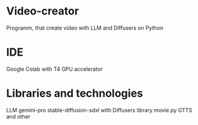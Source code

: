 # Video-creator
Programm, that create video with LLM and Diffusers on Python

# IDE
Google Colab with T4 GPU accelerator

# Libraries and technologies
LLM gemini-pro
stable-diffusion-sdxl with Diffusers library
movie.py
GTTS
and other
